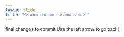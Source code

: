 ```yaml
---
layout: slide
title: "Welcome to our second slide!"
---
```

final changes to commit
Use the left arrow to go back!
